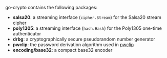 go-crypto contains the following packages:

* **salsa20**: a streaming interface (`cipher.Stream`) for the Salsa20 stream cipher
* **poly1305**: a streaming interface (`hash.Hash`) for the Poly1305 one-time authenticator
* **drbg**: a cryptographically secure pseudorandom number generator
* **pwclip**: the password derivation algorithm used in [pwclip](https://github.com/davidlazar/pwclip)
* **encoding/base32**: a compact base32 encoder
